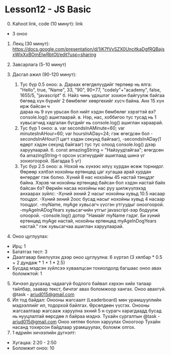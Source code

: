 # Lesson12 - JS Basic

0. Kahoot link, code (10 минут): link

- 3 оноо

1. Лекц (30 минут):
   https://docs.google.com/presentation/d/1iK7fVvSZX0UncitkaDgfRQBajsxWlxXxBOmEIwRbtOI/edit?usp=sharing

2. Завсарлага (5-10 минут)

3. Дасгал ажил (90-120 минут):
   1. Тус бүр 0.5 оноо:
      а. Дараах өгөгдөлүүдийг төрлөөр нь ялга:
         "Hello", true, "Name", 33, "90", 90+77, "codely"+"academy", false, 1655/5, "javascript"
      б. Найз чинь үдэшлэг зохион байгуулж байгаа бөгөөд хүн бүрийг 2 бөмбөлөг хөөргөхийг хүсч байна. Анх 15 хүн ирж байсан ч    
         дараа нь 9 хүн урьсан бол нийт хэдэн бөмбөлөг хэрэгтэй вэ? console.log() ашиглаарай.
      в. Нэр, нас, хоббигоо тус тусад нь 1 хувьсагчид хадгалан бүгдийг нь console.log() ашиглан хараарай.
   2. Тус бүр 1 оноо:
      а. var secondsInAMinute=60;
         var minutesInAHour=60;
         var hoursInADay=24; гэж өгөгдсөн бол 
         -secondsInAHour(1 цагт хэдэн секунд байгааг), 
         -secondsInADay(1 өдөрт хэдэн секунд байгааг) тус тус олоод console.log() дээр харуулаарай.
      б. const amazingString = "Найзуудтайгаа"; өгөгдсөн ба amazingString-т орсон үсэгнүүдийг ашиглаад шинэ үг зохиогоорой. (Багадаа 5 үг)
   3. Тус бүр 2.5 оноо:
      а. Нохой нь хүнээс илүү хурдан өсөж торнидог. Өөрөөр хэлбэл нохойны ертөнцөд цаг хугацаа арай хурдан өнгөрдөг гэж болно. 
         Хүний 8 нас нохойны 45 настай тэнцдэг байна. Хэрэв чи нохойны ертөнцөд байсан бол хэдэн настай байх байсан бэ?
         Өөрийн насаа нохойны нас руу шилжүүлэхэд анхаарах зүйлс:
            -Хүний эхний 2 насыг нохойны хувьд 10.5 насаар тооцдог.
            -Хүний эхний 2оос бусад насыг нохойны хувьд 4 насаар тооцдог.
            -myName, myAge хувьсагч үүсгэн утгуудыг оноогоорой.
            -myAgeInADogYears хувьсагчийн утгыг javascript-ээр бодуулж олоорой.
            -console.log() дотор "Намайг myName гэдэг. Би хүний ертөнцөд myAge настай, нохойны ертөнцөд myAgeInDogYears настай." гэж хувьсагчаа ашиглан харуулаарай.

4. Оноо цуглуулах:

- Ирц: 1
- Бататгах тест: 3
- Даалгавар биелүүлэх дээр оноо цуглуулна: 6 хүртэл (3 хялбар \* 0.5 + 2 дундаж \* 1 + 1 \* 2.5)
- Бусдад мэдсэн зүйлсээ хуваалцсан тохиолдолд багшаас оноо авах боломжтой: 1

5. Хичээл дуусахад чадаагүй бодлого байвал хэрхэн хийх талаар тайлбар, заавар текст, бичлэг авах боломжоор хангах. Оноо авахгүй. @task - ariud015@gmail.com
6. Ил тод байдал: Онооны жагсаалт (Leaderboard) мөн урамшууллийн мэдээллийг ил, тодорхой байлгах. Өрсөлдөөн үүсгэх. Онооны жагсаалтаар жагсааж харуулна эхний 5 н сурагч харагдаадд бусад нь нууцлалтай өөрсдөө л байраа мэднэ. Тухайн сургалтын @task - ariud015@gmail.com Оноо хөтлөх болон харуулах
   Оноогоор Тухайн насанд тохирсон байдлаар урамшуулах, боломж олгох.
7. 1 өдрийн хичээлийн дүгнэлт:

- Хугацаа: 2:20 - 2:50
- Боломжит оноо: 10
